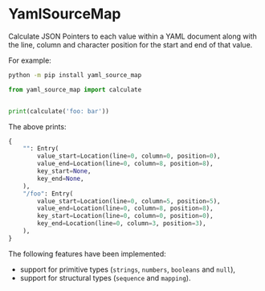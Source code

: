 # YamlSourceMap

Calculate JSON Pointers to each value within a YAML document along with the
line, column and character position for the start and end of that value.

For example:

```bash
python -m pip install yaml_source_map
```

```Python
from yaml_source_map import calculate


print(calculate('foo: bar'))
```

The above prints:

```Python
{
    "": Entry(
        value_start=Location(line=0, column=0, position=0),
        value_end=Location(line=0, column=8, position=8),
        key_start=None,
        key_end=None,
    ),
    "/foo": Entry(
        value_start=Location(line=0, column=5, position=5),
        value_end=Location(line=0, column=8, position=8),
        key_start=Location(line=0, column=0, position=0),
        key_end=Location(line=0, column=3, position=3),
    ),
}
```

The following features have been implemented:

- support for primitive types (`strings`, `numbers`, `booleans` and `null`),
- support for structural types (`sequence` and `mapping`).

